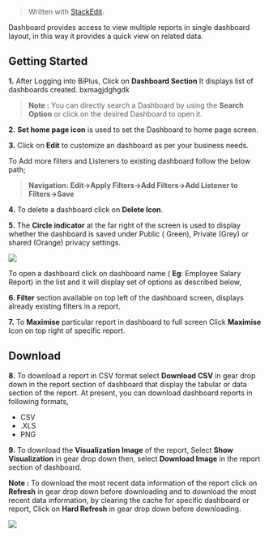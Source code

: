 
> Written with [StackEdit](https://stackedit.io/).

Dashboard provides access to view multiple reports in single dashboard layout, in this way it provides a quick view on related data.

## Getting Started

**1.** After Logging into BiPlus, Click on **Dashboard Section** It displays list of dashboards created. 
bxmagjdghgdk

> **Note :** You can directly search a Dashboard by using the **Search Option** or click on the desired Dashboard to open it.

**2.** **Set home page icon** is used to set the Dashboard to home page screen.

**3.**  Click on  **Edit** to customize an dashboard  as per your business needs. 

To Add more filters and Listeners to existing dashboard follow the below path; 

>**Navigation:** **Edit→Apply Filters→Add Filters→Add Listener to Filters→Save**

**4.** To delete a  dashboard click on **Delete Icon**.

**5.**  The **Circle indicator** at the far right of the screen is used to display whether the dashboard is saved under Public ( Green), Private (Grey) or shared (Orange) privacy settings.

![
](https://raw.githubusercontent.com/sv18042016/fp1/35a4b17268dcc549813d9dcac60570169e5da758/images/browse_dash1.png)

 To open a  dashboard  click on  dashboard name ( **Eg**: Employee Salary Report) in the list and it will display set of options as described below,

**6. Filter** section available on top left of the  dashboard  screen, displays already existing filters in a report. 

**7.** To **Maximise** particular report in dashboard to full screen Click **Maximise** Icon on top right of specific report.

## Download

**8.** To download a report in CSV format select **Download CSV** in gear drop down in the report section of dashboard that display the tabular or data section of the report.
 At present, you can download dashboard reports in following formats,
- CSV
- .XLS
-  PNG

**9.**  To download the **Visualization Image** of the report,  Select **Show Visualization** in gear drop down then, select  **Download Image** in the report section of dashboard.

**Note :** To download the most recent data information of the report click on **Refresh** in gear drop down before downloading and to download the most recent data information, by clearing the cache for specific dashboard or report, Click on **Hard Refresh** in gear drop down before downloading. 

![
](https://raw.githubusercontent.com/sv18042016/fp1/35a4b17268dcc549813d9dcac60570169e5da758/images/browse_dash2.png)
<!--stackedit_data:
eyJoaXN0b3J5IjpbLTI1NTYwNDk3OSwtMTc4MDQ0OTI4MywxNj
k3NDcwNTcxLC0yMDU5NDg4NDA5LC0yMDI1Nzc2MTM4LC0xNDQ2
OTY2MTg0LDE3NzAzODkxNCwxMjM3OTgyNjE0XX0=
-->